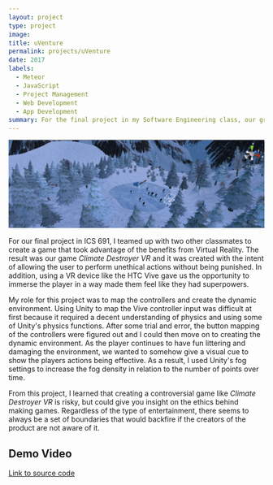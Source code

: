 ```yaml
---
layout: project
type: project
image: 
title: uVenture
permalink: projects/uVenture
date: 2017
labels:
  - Meteor
  - JavaScript
  - Project Management
  - Web Development
  - App Development
summary: For the final project in my Software Engineering class, our group created an app for social gatherings and recreational use within the UH community.
---
```


<img class="ui image" src="../images/ics691finalproject.png">

For our final project in ICS 691, I teamed up with two other classmates to create a game that took advantage of the benefits from Virtual Reality. The result was our game *Climate Destroyer VR* and it was created with the intent of allowing the user to perform unethical actions without being punished. In addition, using a VR device like the HTC Vive gave us the opportunity to immerse the player in a way made them feel like they had superpowers.

My role for this project was to map the controllers and create the dynamic environment. Using Unity to map the Vive controller input was difficult at first because it required a decent understanding of physics and using some of Unity's physics functions. After some trial and error, the button mapping of the controllers were figured out and I could then move on to creating the dynamic environment. As the player continues to have fun littering and damaging the environment, we wanted to somehow give a visual cue to show the players actions being effective. As a result, I used Unity's fog settings to increase the fog density in relation to the number of points over time. 

From this project, I learned that creating a controversial game like *Climate Destroyer VR* is risky, but could give you insight on the ethics behind making games. Regardless of the type of entertainment, there seems to always be a set of boundaries that would backfire if the creators of the product are not aware of it.

## Demo Video

<div class="ui embed" data-source="youtube" data-id="4oXLSEYZo8c" >
</div>

[Link to source code](https://github.com/jlarobello/Climate-Destroyer-VR)
